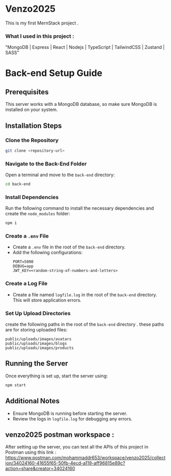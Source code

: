 # Venzo2025
This is my first MernStack project .
### What I used in this project :
"MongoDB | Express | React | Nodejs | TypeScript | TailwindCSS | Zustand | SASS"

# Back-end Setup Guide

## Prerequisites
This server works with a MongoDB database, so make sure MongoDB is installed on your system.

## Installation Steps

### Clone the Repository
```sh
git clone <repository-url>
```

### Navigate to the Back-End Folder
Open a terminal and move to the `back-end` directory:
```sh
cd back-end
```

### Install Dependencies
Run the following command to install the necessary dependencies and create the `node_modules` folder:
```sh
npm i
```

### Create a `.env` File
- Create a `.env` file in the root of the `back-end` directory.
- Add the following configurations:
  ```env
  PORT=5000
  DEBUG=app
  JWT_KEY=<random-string-of-numbers-and-letters>
  ```

### Create a Log File
- Create a file named `logfile.log` in the root of the `back-end` directory. This will store application errors.

### Set Up Upload Directories
create the following paths in the root of the `back-end` directory . these paths are for storing uploaded files:
```
public/uploads/images/avatars
public/uploads/images/blogs
public/uploads/images/products
```

## Running the Server
Once everything is set up, start the server using:
```sh
npm start
```

## Additional Notes
- Ensure MongoDB is running before starting the server.
- Review the logs in `logfile.log` for debugging any errors.

## venzo2025 postman workspace :
After setting up the server, you can test all the APIs of this project in Postman using this link :
https://www.postman.com/mohammaddr653/workspace/venzo2025/collection/34024160-41655f65-50fb-4ecd-a119-aff96815e89c?action=share&creator=34024160
